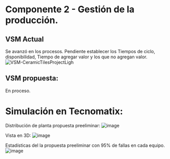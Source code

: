 # Componente 2 - Gestión de la producción.
## VSM Actual
Se avanzó en los procesos.
Pendiente establecer los Tiempos de ciclo, disponibilidad, Tiempo de agregar valor y los que no agregan valor.
![VSM-CeramicTilesProjectLigh](https://github.com/EdoCuadros/APM-ProyectoIntegrador/assets/70650382/8ca0e001-a744-4929-9681-e3286310b115)

## VSM propuesta:
En proceso.
# Simulación en Tecnomatix:
Distribución de planta propuesta preeliminar:
![image](https://github.com/EdoCuadros/APM-ProyectoIntegrador/assets/70650382/351448ce-5f47-4be5-ae06-5c2ed3a64b46)

Vista en 3D:
![image](https://github.com/EdoCuadros/APM-ProyectoIntegrador/assets/70650382/bb1f6e77-f2c8-49de-bd72-008763bd123a)

Estadísticas del la propuesta preeliminar con 95% de fallas en cada equipo.
![image](https://github.com/EdoCuadros/APM-ProyectoIntegrador/assets/70650382/04183be6-b10e-4ff1-abd5-a2394aaa4f3b)



